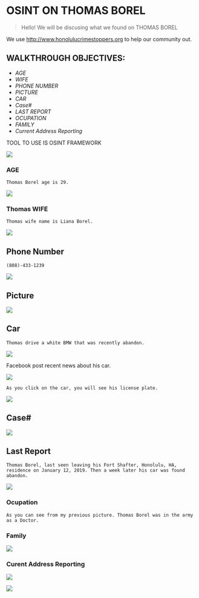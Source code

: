 # OSINT ON THOMAS BOREL

> Hello! We will be discusing what we found on THOMAS BOREL

We use http://www.honolulucrimestoppers.org to help our community out.

## WALKTHROUGH OBJECTIVES:

- *AGE*
- *WIFE*
- *PHONE NUMBER*
- *PICTURE*
- *CAR*
- *Case#*
- *LAST REPORT*
- *OCUPATION*
- *FAMILY*
- *Current Address Reporting*

TOOL TO USE IS OSINT FRAMEWORK

![](osint_framework.png)

### AGE

    Thomas Borel age is 29.

![](thomas_borel_age.png)

### Thomas WIFE

    Thomas wife name is Liana Borel.

![](thomas_wife.png)

## Phone Number

    (808)-433-1239
![](thomas_phone_number.png)

## Picture

![](thomas_borel_pic.png)

## Car

    Thomas drive a white BMW that was recently abandon.

![](news.png)

Facebook post recent news about his car.

![](facebook_news_car.png)

    As you click on the car, you will see his license plate.

![](thomas_license_plate.png)


## Case#

![](thomas_case.png)

## Last Report

    Thomas Borel, last seen leaving his Fort Shafter, Honolulu, HA, residence on January 12, 2019. Then a week later his car was found abandon.

![](last_report.png)

### Ocupation

    As you can see from my previous picture. Thomas Borel was in the army as a Doctor.

### Family

![](family_tree.png)

### Curent Address Reporting 

![](thomas_address.png)

![](current_address.png)







    




